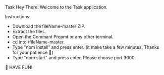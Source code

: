 Task
Hey There! Welcome to the Task application.

Instructions:
- Download the fileName-master ZIP.
- Extract the files.
- Open the Commant Propmt or any other terminal.
- cd into \fileName-master.
- Type "npm install" and press enter. (it make take a few minutes, Thanks for your patience :pray:)
- Type "npm start" and press enter, Please choose port 3000.

😬 HAVE FUN!
